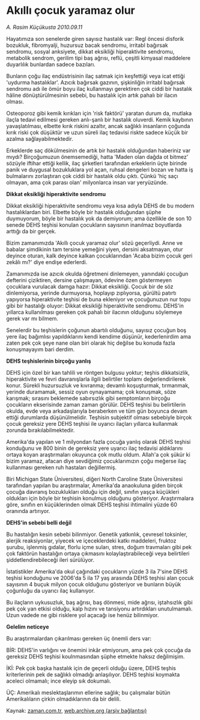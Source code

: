 # Akıllı çocuk yaramaz olur

*A. Rasim Küçükusta 2010.09.11*

<td class="columnist-detail">
<p>Hayatımıza son senelerde giren sayısız hastalık var: Regl öncesi disforik bozukluk, fibromyalji, huzursuz bacak sendromu, irritabl bağırsak sendromu, sosyal anksiyete, dikkat eksikliği hiperaktivite sendromu, metabolik sendrom, gerilim tipi baş ağrısı, reflü, çeşitli kimyasal maddelere duyarlılık bunlardan sadece bazıları.</p>
<p>
<div id="haberMetinDiv">
<p>Bunların çoğu ilaç endüstrisinin ilaç satmak için keşfettiği veya icat ettiği 'uydurma hastalıklar'. Azıcık bağırsak gazının, şişkinliğin irritabl bağırsak sendromu adı ile ömür boyu ilaç kullanmayı gerektiren çok ciddi bir hastalık hâline dönüştürülmesinin sebebi, bu hastalık için artık pahalı bir ilacın olması.
<p>Osteoporoz gibi kemik kırıkları için 'risk faktörü' yaratan durum da, mutlaka ilaçla tedavi edilmesi gereken anlı-şanlı bir hastalık oluverdi. Kemik kaybının yavaşlatılması, elbette kırık riskini azaltır, ancak sağlıklı insanların çoğunda kırık riski çok düşüktür ve uzun süreli ilaç tedavisi riskte sadece küçük bir azalma sağlayabilmektedir.
<p>Erkeklerde saç dökülmesinin de artık bir hastalık olduğundan haberiniz var mıydı? Birçoğumuzun önemsemediği, hatta 'Maden olan dağda ot bitmez' sözüyle iftihar ettiği kellik, ilaç şirketleri tarafından erkeklerin üçte birinde panik ve duygusal bozukluklara yol açan, ruhsal dengeleri bozan ve hatta iş bulmalarını zorlaştıran çok ciddi bir hastalık oldu çıktı. Çünkü 'hiç saçı olmayan, ama çok parası olan' milyonlarca insan var yeryüzünde.
<p><b>Dikkat eksikliği hiperaktivite sendromu</b>
<p>Dikkat eksikliği hiperaktivite sendromu veya kısa adıyla DEHS de bu modern hastalıklardan biri. Elbette böyle bir hastalık olduğundan şüphe duymuyorum, böyle bir hastalık yok da demiyorum; ama özellikle de son 10 senede DEHS teşhisi konulan çocukların sayısının inanılmaz boyutlarda arttığı da bir gerçek.
<p>Bizim zamanımızda 'Akıllı çocuk yaramaz olur' sözü geçerliydi. Anne ve babalar şimdikinin tam tersine yemeğini yiyen, dersini aksatmayan, otur deyince oturan, kalk deyince kalkan çocuklarından 'Acaba bizim çocuk geri zekâlı mı?' diye endişe ederlerdi.
<p>Zamanımızda ise azıcık okulda öğretmeni dinlemeyen, yanındaki çocuğun defterini çiziktiren, dersine çalışmayan, ödevine özen göstermeyen çocuklara vurulacak damga hazır: Dikkat eksikliği. Çocuk bir de söz dinlemiyorsa, yerinde durmuyorsa, hoplayıp zıplıyorsa, gürültü patırtı yapıyorsa hiperaktivite teşhisi de buna ekleniyor ve çocuğunuzun nur topu gibi bir hastalığı oluyor: Dikkat eksikliği hiperaktivite sendromu. DEHS'in yıllarca kullanılması gereken çok pahalı bir ilacının olduğunu söylemeye gerek var mı bilmem.
<p>Senelerdir bu teşhislerin çoğunun abartılı olduğunu, sayısız çocuğun boş yere ilaç bağımlısı yapıldıklarını kendi kendime düşünür, kederlenirdim ama zaten pek çok şeye nane olan biri olarak hiç değilse bu konuda fazla konuşmayayım bari derdim.
<p><b>DEHS teşhislerinin birçoğu yanlış</b>
<p>DEHS için özel bir kan tahlili ve röntgen bulgusu yoktur; teşhis dikkatsizlik, hiperaktivite ve fevri davranışlarla ilgili belirtiler toplamı değerlendirilerek konur. Sürekli huzursuzluk ve kıvranma; devamlı koşuşturmak, tırmanmak, yerinde duramamak, sessiz oyun oynayamama; çok konuşmak, söze karışmak; sırasını beklemede sabırsızlık gibi semptomların birçoğu çocukların ekserisinde zaman zaman görülür. DEHS teşhisi bu belirtilerin okulda, evde veya arkadaşlarıyla beraberken ve tüm gün boyunca devam ettiği durumlarda düşünülmelidir. Teşhisin subjektif olması sebebiyle birçok çocuk gereksiz yere DEHS teşhisi ile uyarıcı ilaçları yıllarca kullanmak zorunda bırakılabilmektedir.
<p>Amerika'da yapılan ve 1 milyondan fazla çocuğa yanlış olarak DEHS teşhisi konduğunu ve 800 binin de gereksiz yere uyarıcı ilaç tedavisi aldıklarını ortaya koyan araştırmaları okuyunca çok mutlu oldum. Allah'a çok şükür ki bizim yaramaz, afacan diye sevdiğimiz çocuklarımızın çoğu meğerse ilaç kullanması gereken ruh hastaları değillermiş.
<p>Biri Michigan State Üniversitesi, diğeri North Caroline State Üniversitesi tarafından yapılan bu araştırmalar, Amerika'da anaokuluna giden birçok çocuğa davranış bozuklukları olduğu için değil, sınıfın yaşça küçükleri oldukları için böyle bir teşhisin konulmuş olduğunu gösteriyor. Araştırmalara göre, sınıfın en küçüklerinden olmak DEHS teşhisi ihtimalini yüzde 60 oranında artırıyor.
<p><b>DEHS'in sebebi belli değil</b>
<p>Bu hastalığın kesin sebebi bilinmiyor. Genetik yatkınlık, çevresel toksinler, alerjik reaksiyonlar, yiyecek ve içeceklerdeki katkı maddeleri, fruktoz şurubu, işlenmiş gıdalar, florlu içme suları, stres, doğum travmaları gibi pek çok faktörün hastalığın ortaya çıkmasını kolaylaştırabileceği veya belirtileri şiddetlendirebileceği ileri sürülüyor.
<p>İstatistikler Amerika'da okul çağındaki çocukların yüzde 3 ila 7'sine DEHS teşhisi konduğunu ve 2006'da 5 ila 17 yaş arasında DEHS teşhisi alan çocuk sayısının 4 buçuk milyon çocuk olduğunu gösteriyor ve bunların büyük çoğunluğu da uyarıcı ilaç kullanıyor.
<p>Bu ilaçların uykusuzluk, baş ağrısı, baş dönmesi, mide ağrısı, iştahsızlık gibi pek çok yan etkisi olduğu, kalp hızını ve tansiyonu artırdıkları unutulmamalı. Uzun vadede ne gibi risklere yol açacağı ise henüz bilinmiyor.
<p><b>Gelelim neticeye</b>
<p>Bu araştırmalardan çıkarılması gereken üç önemli ders var:
<p>BİR: DEHS'in varlığını ve önemini inkâr etmiyorum, ama pek çok çocuğa da gereksiz DEHS teşhisi koulnmasından şüphe etmekte haksız değilmişim.
<p>İKİ: Pek çok başka hastalık için de geçerli olduğu üzere, DEHS teşhis kriterlerinin pek de sağlıklı olmadığı anlaşılıyor. DEHS teşhisi koymakta aceleci olmamalı; ince eleyip sık dokumalı.
<p>ÜÇ: Amerikalı meslektaşlarımın ellerine sağlık; bu çalışmalar bütün Amerikalıların çirkin olmadıklarının da bir delili.</p></p></p></p></p></p></p></p></p></p></p></p></p></p></p></p></p></p></p></p></p></div>
</p>
<a href="http://web.archive.org/web/20101225013215/mailto:/">
</a></td>

Kaynak: [zaman.com.tr](http://zaman.com.tr/yazar.do?yazino=1026123), [web.archive.org (arşiv bağlantısı)](http://web.archive.org/web/20101225013215/http://zaman.com.tr/yazar.do?yazino=1026123)
